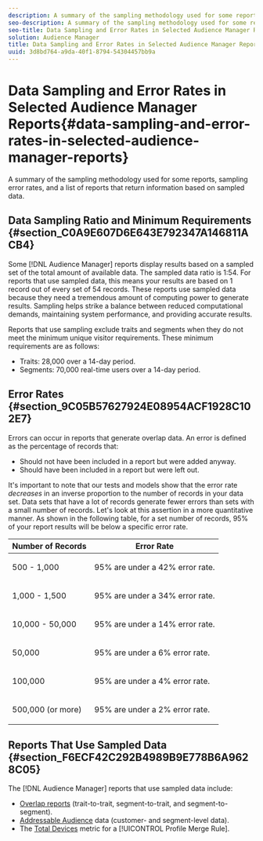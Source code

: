 ```yaml
---
description: A summary of the sampling methodology used for some reports, sampling error rates, and a list of reports that return information based on sampled data.
seo-description: A summary of the sampling methodology used for some reports, sampling error rates, and a list of reports that return information based on sampled data.
seo-title: Data Sampling and Error Rates in Selected Audience Manager Reports
solution: Audience Manager
title: Data Sampling and Error Rates in Selected Audience Manager Reports
uuid: 3d8bd764-a9da-40f1-8794-54304457bb9a
---
```


# Data Sampling and Error Rates in Selected Audience Manager Reports{#data-sampling-and-error-rates-in-selected-audience-manager-reports}

A summary of the sampling methodology used for some reports, sampling error rates, and a list of reports that return information based on sampled data.

## Data Sampling Ratio and Minimum Requirements {#section_C0A9E607D6E643E792347A146811ACB4}

Some [!DNL Audience Manager] reports display results based on a sampled set of the total amount of available data. The sampled data ratio is 1:54. For reports that use sampled data, this means your results are based on 1 record out of every set of 54 records. These reports use sampled data because they need a tremendous amount of computing power to generate results. Sampling helps strike a balance between reduced computational demands, maintaining system performance, and providing accurate results.

Reports that use sampling exclude traits and segments when they do not meet the minimum unique visitor requirements. These minimum requirements are as follows:

* Traits: 28,000 over a 14-day period. 
* Segments: 70,000 real-time users over a 14-day period.

## Error Rates {#section_9C05B57627924E08954ACF1928C102E7}

Errors can occur in reports that generate overlap data. An error is defined as the percentage of records that:

* Should not have been included in a report but were added anyway. 
* Should have been included in a report but were left out.

It's important to note that our tests and models show that the error rate *decreases* in an inverse proportion to the number of records in your data set. Data sets that have a lot of records generate fewer errors than sets with a small number of records. Let's look at this assertion in a more quantitative manner. As shown in the following table, for a set number of records, 95% of your report results will be below a specific error rate.

<table id="table_CD78C9383C0147818F99FDB5D85B44D9"> 
 <thead> 
  <tr> 
   <th colname="col1" class="entry"> Number of Records </th> 
   <th colname="col2" class="entry"> Error Rate </th> 
  </tr>
 </thead>
 <tbody> 
  <tr> 
   <td colname="col1"> <p>500 - 1,000 </p> </td> 
   <td colname="col2"> <p>95% are under a 42% error rate. </p> </td> 
  </tr> 
  <tr> 
   <td colname="col1"> <p>1,000 - 1,500 </p> </td> 
   <td colname="col2"> <p>95% are under a 34% error rate. </p> </td> 
  </tr> 
  <tr> 
   <td colname="col1"> <p>10,000 - 50,000 </p> </td> 
   <td colname="col2"> <p>95% are under a 14% error rate. </p> </td> 
  </tr> 
  <tr> 
   <td colname="col1"> <p>50,000 </p> </td> 
   <td colname="col2"> <p>95% are under a 6% error rate. </p> </td> 
  </tr> 
  <tr> 
   <td colname="col1"> <p>100,000 </p> </td> 
   <td colname="col2"> <p>95% are under a 4% error rate. </p> </td> 
  </tr> 
  <tr> 
   <td colname="col1"> <p>500,000 (or more) </p> </td> 
   <td colname="col2"> <p>95% are under a 2% error rate. </p> </td> 
  </tr> 
 </tbody> 
</table>

## Reports That Use Sampled Data {#section_F6ECF42C292B4989B9E778B6A9628C05}

The [!DNL Audience Manager] reports that use sampled data include:

* [Overlap reports](../reporting/dynamic-reports/dynamic-reports.md#interactive-and-overlap-reports) (trait-to-trait, segment-to-trait, and segment-to-segment). 
* [Addressable Audience](../c-features/addressable-audiences.md#concept_8E0BAEF0978F4968B21482E79E601889) data (customer- and segment-level data). 
* The [Total Devices](../c-features/profile-merge-rules/profile-link-metrics.md#section_23F45E4C374241709A246058F4D92A23) metric for a [!UICONTROL Profile Merge Rule].

